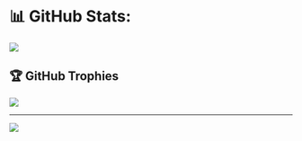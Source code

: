 <!-- # 📊 GitHub Stats: -->
<!-- ![](https://github-readme-stats.vercel.app/api?username=jackonedev&theme=dark&hide_border=false&include_all_commits=true&count_private=true)<br/> -->
<!-- ![](https://github-readme-streak-stats.herokuapp.com/?user=jackonedev&theme=dark&hide_border=false)<br/> -->
<!-- ##
![](https://github-readme-stats.vercel.app/api/top-langs/?username=jackonedev&theme=dark&hide_border=false&include_all_commits=true&count_private=true&layout=compact) -->
# 📊 GitHub Stats:
    
![](https://github-readme-stats.vercel.app/api/top-langs/?username=jackonedev&theme=flat&hide_border=true&include_all_commits=true&count_private=true&layout=compact)
<!-- ![](https://github-readme-stats.vercel.app/api/top-langs/?username=jackonedev&theme=flat&hide_border=false&include_all_commits=true&count_private=true&layout=compact) -->

## 🏆 GitHub Trophies
![](https://github-profile-trophy.vercel.app/?username=jackonedev&theme=flat&no-frame=false&no-bg=true&margin-w=4)

---
[![](https://visitcount.itsvg.in/api?id=jackonedev&icon=0&color=0)](https://visitcount.itsvg.in)
<!-- Proudly created with GPRM ( https://gprm.itsvg.in ) -->
